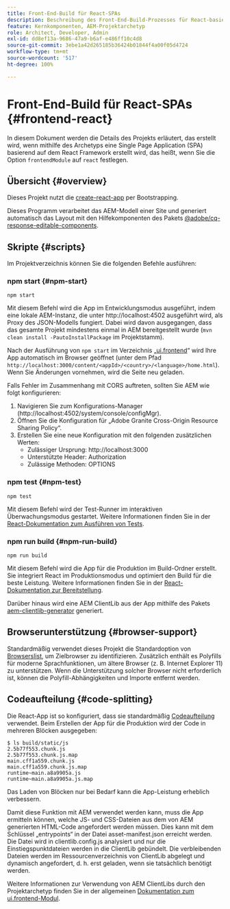 ```yaml
---
title: Front-End-Build für React-SPAs
description: Beschreibung des Front-End-Build-Prozesses für React-basierte SPA-Projekte
feature: Kernkomponenten, AEM-Projektarchetyp
role: Architect, Developer, Admin
exl-id: dd8ef13a-9686-47a9-b6af-e486ff10c4d8
source-git-commit: 3ebe1a42d265185b36424b01844f4a00f05d4724
workflow-type: tm+mt
source-wordcount: '517'
ht-degree: 100%

---
```


# Front-End-Build für React-SPAs {#frontend-react}

In diesem Dokument werden die Details des Projekts erläutert, das erstellt wird, wenn mithilfe des Archetyps eine Single Page Application (SPA) basierend auf dem React Framework erstellt wird, das heißt, wenn Sie die Option `frontendModule` auf `react` festlegen.

## Übersicht {#overview}

Dieses Projekt nutzt die [create-react-app](https://github.com/facebook/create-react-app) per Bootstrapping.

Dieses Programm verarbeitet das AEM-Modell einer Site und generiert automatisch das Layout mit den Hilfekomponenten des Pakets [@adobe/cq-response-editable-components](https://www.npmjs.com/package/@adobe/cq-react-editable-components).

## Skripte {#scripts}

Im Projektverzeichnis können Sie die folgenden Befehle ausführen:

### npm start {#npm-start}

```shell
npm start
```

Mit diesem Befehl wird die App im Entwicklungsmodus ausgeführt, indem eine lokale AEM-Instanz, die unter http://localhost:4502 ausgeführt wird, als Proxy des JSON-Modells fungiert. Dabei wird davon ausgegangen, dass das gesamte Projekt mindestens einmal in AEM bereitgestellt wurde (`mvn clean install -PautoInstallPackage` im Projektstamm).

Nach der Ausführung von `npm start` im Verzeichnis „[ui.frontend](uifrontend.md)“ wird Ihre App automatisch im Browser geöffnet (unter dem Pfad `http://localhost:3000/content/<appId>/<country>/<language>/home.html`). Wenn Sie Änderungen vornehmen, wird die Seite neu geladen.

Falls Fehler im Zusammenhang mit CORS auftreten, sollten Sie AEM wie folgt konfigurieren:

1. Navigieren Sie zum Konfigurations-Manager (http://localhost:4502/system/console/configMgr).
1. Öffnen Sie die Konfiguration für „Adobe Granite Cross-Origin Resource Sharing Policy“.
1. Erstellen Sie eine neue Konfiguration mit den folgenden zusätzlichen Werten:
   * Zulässiger Ursprung: http://localhost:3000
   * Unterstützte Header: Authorization
   * Zulässige Methoden: OPTIONS

### npm test {#npm-test}

```shell
npm test
```

Mit diesem Befehl wird der Test-Runner im interaktiven Überwachungsmodus gestartet. Weitere Informationen finden Sie in der [React-Dokumentation zum Ausführen von Tests](https://facebook.github.io/create-react-app/docs/running-tests).

### npm run build {#npm-run-build}

```shell
npm run build
```

Mit diesem Befehl wird die App für die Produktion im Build-Ordner erstellt. Sie integriert React im Produktionsmodus und optimiert den Build für die beste Leistung. Weitere Informationen finden Sie in der [React-Dokumentation zur Bereitstellung](https://facebook.github.io/create-react-app/docs/deployment).

Darüber hinaus wird eine AEM ClientLib aus der App mithilfe des Pakets [aem-clientlib-generator](https://github.com/wcm-io-frontend/aem-clientlib-generator) generiert.

## Browserunterstützung {#browser-support}

Standardmäßig verwendet dieses Projekt die Standardoption von [Browserslist](https://github.com/browserslist/browserslist), um Zielbrowser zu identifizieren. Zusätzlich enthält es Polyfills für moderne Sprachfunktionen, um ältere Browser (z. B. Internet Explorer 11) zu unterstützen. Wenn die Unterstützung solcher Browser nicht erforderlich ist, können die Polyfill-Abhängigkeiten und Importe entfernt werden.

## Codeaufteilung {#code-splitting}

Die React-App ist so konfiguriert, dass sie standardmäßig [Codeaufteilung](https://webpack.js.org/guides/code-splitting) verwendet. Beim Erstellen der App für die Produktion wird der Code in mehreren Blöcken ausgegeben:

```shell
$ ls build/static/js
2.5b77f553.chunk.js
2.5b77f553.chunk.js.map
main.cff1a559.chunk.js
main.cff1a559.chunk.js.map
runtime~main.a8a9905a.js
runtime~main.a8a9905a.js.map
```

Das Laden von Blöcken nur bei Bedarf kann die App-Leistung erheblich verbessern.

Damit diese Funktion mit AEM verwendet werden kann, muss die App ermitteln können, welche JS- und CSS-Dateien aus dem von AEM generierten HTML-Code angefordert werden müssen. Dies kann mit dem Schlüssel „entrypoints“ in der Datei asset-manifest.json erreicht werden. Die Datei wird in clientlib.config.js analysiert und nur die Einstiegspunktdateien werden in die ClientLib gebündelt. Die verbleibenden Dateien werden im Ressourcenverzeichnis von ClientLib abgelegt und dynamisch angefordert, d. h. erst geladen, wenn sie tatsächlich benötigt werden.

Weitere Informationen zur Verwendung von AEM ClientLibs durch den Projektarchetyp finden Sie in der allgemeinen [Dokumentation zum ui.frontend-Modul](uifrontend.md#clientlibs).
